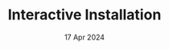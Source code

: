 ---
title: Interactive Installation
date: '17 Apr 2024'
description: Example Description
thumbnail: thumbnail.png
cover: cover.png
tags: [unity, gamedev]
categories: [project]
draft: false
weight: 1     
---